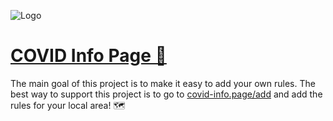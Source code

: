 ![Logo](https:////yspreen.github.io/covid/dist/img/icons/apple-touch-icon-152x152.png)

# [COVID Info Page 🦠](//covid-info.page)

The main goal of this project is to make it easy to add your own rules. The best way to support this project is to go to [covid-info.page/add](http://covid-info.page/add) and add the rules for your local area! 🗺
